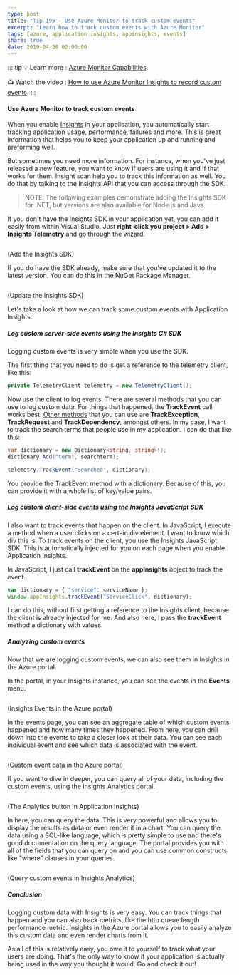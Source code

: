 ```yaml
---
type: post
title: "Tip 195 - Use Azure Monitor to track custom events"
excerpt: "Learn how to track custom events with Azure Monitor"
tags: [azure, application insights, appinsights, events]
share: true
date: 2019-04-28 02:00:00
---
```


::: tip
:bulb: Learn more : [Azure Monitor Capabilities](https://docs.microsoft.com/azure/azure-monitor/?WT.mc_id=docs-azuredevtips-micrum). 

:tv: Watch the video : [How to use Azure Monitor Insights to record custom events](https://www.youtube.com/watch?v=iTRILNstmFI&list=PLLasX02E8BPCNCK8Thcxu-Y-XcBUbhFWC&index=50&t=1s?WT.mc_id=youtube-azuredevtips-micrum).
:::
   
#### Use Azure Monitor to track custom events

When you enable [Insights](https://docs.microsoft.com/azure/application-insights/app-insights-overview?WT.mc_id=docs-azuredevtips-micrum) in your application, you automatically start tracking application usage, performance, failures and more. This is great information that helps you to keep your application up and running and preforming well.

But sometimes you need more information. For instance, when you've just released a new feature, you want to know if users are using it and if that works for them.
Insight scan help you to track this information as well. You do that by talking to the Insights API that you can access through the SDK.

> NOTE: The following examples demonstrate adding the Insights SDK for .NET, but versions are also available for Node.js and Java

If you don't have the Insights SDK in your application yet, you can add it easily from within Visual Studio. Just **right-click you project > Add > Insights Telemetry** and go through the wizard. 

<img :src="$withBase('/files/AddAppInsightsSDK.png')">

(Add the Insights SDK)

If you do have the SDK already, make sure that you've updated it to the latest version. You can do this in the NuGet Package Manager.

<img :src="$withBase('/files/UpdateAppInsightsSDKNuget.png')">

(Update the Insights SDK)

Let's take a look at how we can track some custom events with Application Insights.

##### Log custom server-side events using the Insights C# SDK

Logging custom events is very simple when you use the SDK.

The first thing that you need to do is get a reference to the telemetry client, like this:

```csharp
private TelemetryClient telemetry = new TelemetryClient();
```

Now use the client to log events. There are several methods that you can use to log custom data. For things that happened, the **TrackEvent** call works best. [Other methods](https://docs.microsoft.com/azure/application-insights/app-insights-api-custom-events-metrics?WT.mc_id=docs-azuredevtips-micrum) that you can use are **TrackException**, **TrackRequest** and **TrackDependency**, amongst others.
In my case, I want to track the search terms that people use in my application. I can do that like this:

```csharp
var dictionary = new Dictionary<string, string>();
dictionary.Add("term", searchterm);

telemetry.TrackEvent("Searched", dictionary);
```

You provide the TrackEvent method with a dictionary. Because of this, you can provide it with a whole list of key/value pairs.


##### Log custom client-side events using the Insights JavaScript SDK

I also want to track events that happen on the client. In JavaScript, I execute a method when a user clicks on a certain div element. I want to know which div this is.
To track events on the client, you use the Insights JavaScript SDK. This is automatically injected for you on each page when you enable Application Insights.

In JavaScript, I just call **trackEvent** on the **appInsights** object to track the event.

```javascript
var dictionary = { "service": serviceName };
window.appInsights.trackEvent("ServiceClick", dictionary);  
```

I can do this, without first getting a reference to the Insights client, because the client is already injected for me.
And also here, I pass the **trackEvent** method a dictionary with values. 

##### Analyzing custom events

Now that we are logging custom events, we can also see them in Insights in the Azure portal. 

In the portal, in your Insights instance, you can see the events in the **Events** menu.

<img :src="$withBase('/files/CustomEventsInPortal.png')">

(Insights Events in the Azure portal)

In the events page, you can see an aggregate table of which custom events happened and how many times they happened. 
From here, you can drill down into the events to take a closer look at their data. You can see each individual event and see which data is associated with the event.

<img :src="$withBase('/files/DataFromCustomEvent.png')">

(Custom event data in the Azure portal)

If you want to dive in deeper, you can query all of your data, including the custom events, using the Insights Analytics portal. 

<img :src="$withBase('/files/AppInsightsAnalyticsButton.png')">

(The Analytics button in Application Insights)

In here, you can query the data. This is very powerful and allows you to display the results as data or even render it in a chart. You can query the data using a SQL-like language, which is pretty simple to use and there's good documentation on the query language. The portal provides you with all of the fields that you can query on and you can use common constructs like "where" clauses in your queries.  

<img :src="$withBase('/files/AppInsightsAnalytics.png')">

(Query custom events in Insights Analytics)

##### Conclusion

Logging custom data with Insights is very easy. You can track things that happen and you can also track metrics, like the http queue length performance metric. Insights in the Azure portal allows you to easily analyze this custom data and even render charts from it. 

As all of this is relatively easy, you owe it to yourself to track what your users are doing. That's the only way to know if your application is actually being used in the way you thought it would. Go and check it out!


